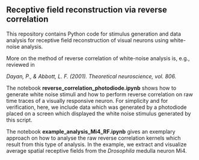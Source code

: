 ## Receptive field reconstruction via reverse correlation

This repository contains Python code for stimulus generation and data analysis for receptive field reconstruction of visual neurons using white-noise analysis. 

More on the method of reverse correlation of white-noise analysis is, e.g., reviewed in

_Dayan, P., & Abbott, L. F. (2001). Theoretical neuroscience, vol. 806._

The notebook __reverse_correlation_photodiode.ipynb__ shows how to generate white noise stimuli and how to perform reverse correlation on raw time traces of a visually responsive neuron. For simplicity and for verification, here, we include data which was generated by a photodiode placed on a screen which displayed the white noise stimulus generated by this script. 

The notebook __example_analysis_Mi4_RF.ipynb__ gives an exemplary approach on how to analyse the raw reverse correlation kernels which result from this type of analysis. In the example, we extract and visualize average spatial receptive fields from the _Drosophila_ medulla neuron Mi4. 
